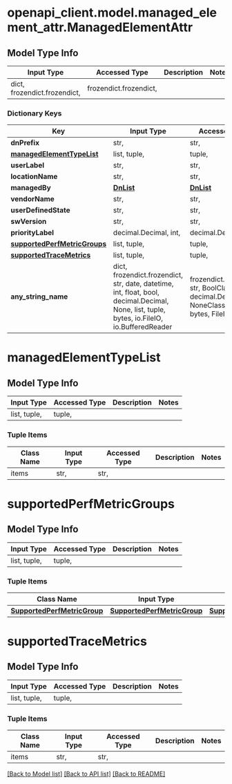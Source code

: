 # openapi_client.model.managed_element_attr.ManagedElementAttr

## Model Type Info
Input Type | Accessed Type | Description | Notes
------------ | ------------- | ------------- | -------------
dict, frozendict.frozendict,  | frozendict.frozendict,  |  | 

### Dictionary Keys
Key | Input Type | Accessed Type | Description | Notes
------------ | ------------- | ------------- | ------------- | -------------
**dnPrefix** | str,  | str,  |  | [optional] 
**[managedElementTypeList](#managedElementTypeList)** | list, tuple,  | tuple,  |  | [optional] 
**userLabel** | str,  | str,  |  | [optional] 
**locationName** | str,  | str,  |  | [optional] 
**managedBy** | [**DnList**](DnList.md) | [**DnList**](DnList.md) |  | [optional] 
**vendorName** | str,  | str,  |  | [optional] 
**userDefinedState** | str,  | str,  |  | [optional] 
**swVersion** | str,  | str,  |  | [optional] 
**priorityLabel** | decimal.Decimal, int,  | decimal.Decimal,  |  | [optional] 
**[supportedPerfMetricGroups](#supportedPerfMetricGroups)** | list, tuple,  | tuple,  |  | [optional] 
**[supportedTraceMetrics](#supportedTraceMetrics)** | list, tuple,  | tuple,  |  | [optional] 
**any_string_name** | dict, frozendict.frozendict, str, date, datetime, int, float, bool, decimal.Decimal, None, list, tuple, bytes, io.FileIO, io.BufferedReader | frozendict.frozendict, str, BoolClass, decimal.Decimal, NoneClass, tuple, bytes, FileIO | any string name can be used but the value must be the correct type | [optional]

# managedElementTypeList

## Model Type Info
Input Type | Accessed Type | Description | Notes
------------ | ------------- | ------------- | -------------
list, tuple,  | tuple,  |  | 

### Tuple Items
Class Name | Input Type | Accessed Type | Description | Notes
------------- | ------------- | ------------- | ------------- | -------------
items | str,  | str,  |  | 

# supportedPerfMetricGroups

## Model Type Info
Input Type | Accessed Type | Description | Notes
------------ | ------------- | ------------- | -------------
list, tuple,  | tuple,  |  | 

### Tuple Items
Class Name | Input Type | Accessed Type | Description | Notes
------------- | ------------- | ------------- | ------------- | -------------
[**SupportedPerfMetricGroup**](SupportedPerfMetricGroup.md) | [**SupportedPerfMetricGroup**](SupportedPerfMetricGroup.md) | [**SupportedPerfMetricGroup**](SupportedPerfMetricGroup.md) |  | 

# supportedTraceMetrics

## Model Type Info
Input Type | Accessed Type | Description | Notes
------------ | ------------- | ------------- | -------------
list, tuple,  | tuple,  |  | 

### Tuple Items
Class Name | Input Type | Accessed Type | Description | Notes
------------- | ------------- | ------------- | ------------- | -------------
items | str,  | str,  |  | 

[[Back to Model list]](../../README.md#documentation-for-models) [[Back to API list]](../../README.md#documentation-for-api-endpoints) [[Back to README]](../../README.md)


